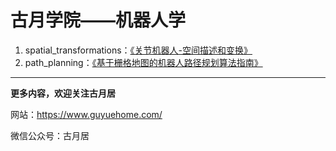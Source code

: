 # 古月学院——机器人学

1. spatial_transformations：[《关节机器人-空间描述和变换》](https://class.guyuehome.com/detail/p_6094a512e4b0d4eb03978506/6)
2. path_planning：[《基于栅格地图的机器人路径规划算法指南》](https://class.guyuehome.com/detail/p_6098db8ce4b071a81eb8befa/6)

------

**更多内容，欢迎关注古月居**

网站：https://www.guyuehome.com/

微信公众号：古月居
